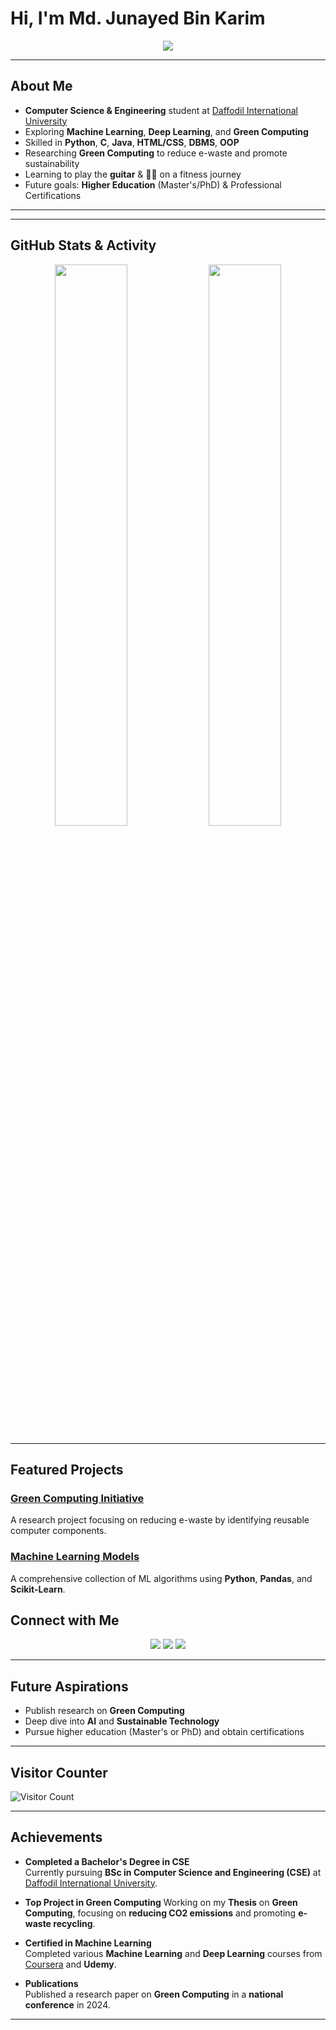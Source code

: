 # Hi, I'm Md. Junayed Bin Karim 


<div align="center">
<img src="https://readme-typing-svg.herokuapp.com?font=Fira+Code&size=24&duration=4000&pause=1000&color=36BCF7&center=true&vCenter=true&width=600&lines=Welcome+to+my+GitHub+Profile!;I'm+a+CSE+Student+at+DIU;Passionate+about+ML%2C+DL%2C+%26+Green+Computing;Let's+Collaborate+and+Build+Something+Amazing!">


</div>

---

##  About Me
-  **Computer Science & Engineering** student at [Daffodil International University](https://daffodilvarsity.edu.bd)
-  Exploring **Machine Learning**, **Deep Learning**, and **Green Computing**
-  Skilled in **Python**, **C**, **Java**, **HTML/CSS**, **DBMS**, **OOP**
-  Researching **Green Computing** to reduce e-waste and promote sustainability
-  Learning to play the **guitar** & 🏋️‍♂️ on a fitness journey
-  Future goals: **Higher Education** (Master's/PhD) & Professional Certifications

---

---

##  GitHub Stats & Activity
<div align="center">
  <img src="https://github-readme-stats.vercel.app/api?username=Junayed-Bin-Karim&show_icons=true&theme=radical&hide_border=true" width="48%" />
  <img src="https://github-readme-streak-stats.herokuapp.com/?user=Junayed-Bin-Karim&theme=radical&hide_border=true" width="48%" />
</div>

---


##  Featured Projects
### [Green Computing Initiative](https://github.com/Junayed-Bin-Karim/green-computing)
A research project focusing on reducing e-waste by identifying reusable computer components.

###  [Machine Learning Models](https://github.com/Junayed-Bin-Karim/machine-learning)
A comprehensive collection of ML algorithms using **Python**, **Pandas**, and **Scikit-Learn**.



## Connect with Me
<div align="center">
  <a href="https://www.linkedin.com/in/junayed-bin-karim-47b755270/"><img src="https://img.shields.io/badge/LinkedIn-0077B5?style=for-the-badge&logo=linkedin&logoColor=white" /></a>
  <a href="https://github.com/Junayed-Bin-Karim"><img src="https://img.shields.io/badge/GitHub-171515?style=for-the-badge&logo=github&logoColor=white" /></a>
  <a href="mailto:karim22205101667@diu.edu.bd"><img src="https://img.shields.io/badge/Email-D14836?style=for-the-badge&logo=gmail&logoColor=white" /></a>
</div>

---

##  Future Aspirations
-  Publish research on **Green Computing**
-  Deep dive into **AI** and **Sustainable Technology**
-  Pursue higher education (Master's or PhD) and obtain certifications

---

##  Visitor Counter
![Visitor Count](https://komarev.com/ghpvc/?username=Junayed-Bin-Karim&style=flat-square&color=36bcf7)

---
##  Achievements

- **Completed a Bachelor's Degree in CSE**   
  Currently pursuing **BSc in Computer Science and Engineering (CSE)** at [Daffodil International University](https://daffodilvarsity.edu.bd).

- **Top Project in Green Computing** 
  Working on my **Thesis** on **Green Computing**, focusing on **reducing CO2 emissions** and promoting **e-waste recycling**.

- **Certified in Machine Learning**  
  Completed various **Machine Learning** and **Deep Learning** courses from [Coursera](https://www.coursera.org/) and **Udemy**.

- **Publications**  
  Published a research paper on **Green Computing** in a **national conference** in 2024.

---
